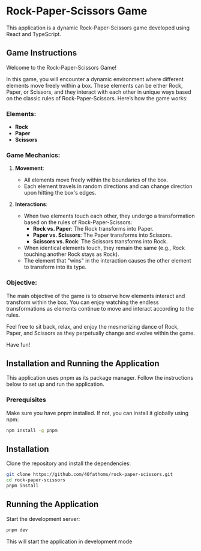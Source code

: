 # Rock-Paper-Scissors Game

This application is a dynamic Rock-Paper-Scissors game developed using React and
TypeScript.

## Game Instructions

Welcome to the Rock-Paper-Scissors Game!

In this game, you will encounter a dynamic environment where different elements
move freely within a box. These elements can be either Rock, Paper, or Scissors,
and they interact with each other in unique ways based on the classic rules of
Rock-Paper-Scissors. Here’s how the game works:

### Elements:

- **Rock**
- **Paper**
- **Scissors**

### Game Mechanics:

1. **Movement**:

   - All elements move freely within the boundaries of the box.
   - Each element travels in random directions and can change direction upon
     hitting the box's edges.

2. **Interactions**:

   - When two elements touch each other, they undergo a transformation based on
     the rules of Rock-Paper-Scissors:
     - **Rock vs. Paper**: The Rock transforms into Paper.
     - **Paper vs. Scissors**: The Paper transforms into Scissors.
     - **Scissors vs. Rock**: The Scissors transforms into Rock.
   - When identical elements touch, they remain the same (e.g., Rock touching
     another Rock stays as Rock).
   - The element that "wins" in the interaction causes the other element to
     transform into its type.

### Objective:

The main objective of the game is to observe how elements interact and transform
within the box. You can enjoy watching the endless transformations as elements
continue to move and interact according to the rules.

Feel free to sit back, relax, and enjoy the mesmerizing dance of Rock, Paper,
and Scissors as they perpetually change and evolve within the game.

Have fun!

## Installation and Running the Application

This application uses pnpm as its package manager. Follow the instructions below
to set up and run the application.

### Prerequisites

Make sure you have pnpm installed. If not, you can install it globally using
npm:

```sh
npm install -g pnpm
```

## Installation

Clone the repository and install the dependencies:

```sh
git clone https://github.com/40fathoms/rock-paper-scissors.git
cd rock-paper-scissors
pnpm install
```

## Running the Application

Start the development server:

```sh
pnpm dev
```

This will start the application in development mode

